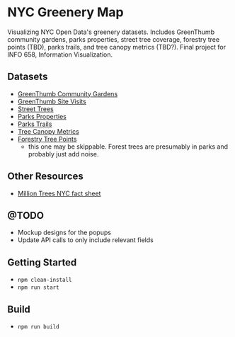 # NYC Greenery Map
Visualizing NYC Open Data's greenery datasets. Includes GreenThumb community gardens, parks properties, street tree coverage, forestry tree points (TBD), parks trails, and tree canopy metrics (TBD?). Final project for INFO 658, Information Visualization.

## Datasets
- [GreenThumb Community Gardens](https://data.cityofnewyork.us/dataset/GreenThumb-Garden-Info/p78i-pat6)
- [GreenThumb Site Visits](https://data.cityofnewyork.us/Environment/GreenThumb-Site-Visits/xqbk-beh5)
- [Street Trees](https://data.cityofnewyork.us/Environment/2015-Street-Tree-Census-Tree-Data/pi5s-9p35)
- [Parks Properties](https://data.cityofnewyork.us/Recreation/Parks-Properties/enfh-gkve)
- [Parks Trails](https://data.cityofnewyork.us/Environment/Parks-Trails/vjbm-hsyr)
- [Tree Canopy Metrics](https://data.cityofnewyork.us/Environment/NYC-Urban-Tree-Canopy-Assessment-Metrics-2010/hnxz-kkn5)
- [Forestry Tree Points](https://data.cityofnewyork.us/Environment/Forestry-Tree-Points/hn5i-inap)
    - this one may be skippable. Forest trees are presumably in parks and probably just add noise.

## Other Resources
- [Million Trees NYC fact sheet](https://www.milliontreesnyc.org/html/urban_forest/urban_forest_facts.shtml)

## @TODO
- Mockup designs for the popups
- Update API calls to only include relevant fields


## Getting Started
- `npm clean-install`
- `npm run start`

## Build
- `npm run build`